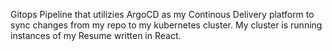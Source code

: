 Gitops Pipeline that utilizies ArgoCD as my Continous Delivery platform to sync changes from my repo to my kubernetes cluster.
    My cluster is running instances of my Resume written in React.
    
    
